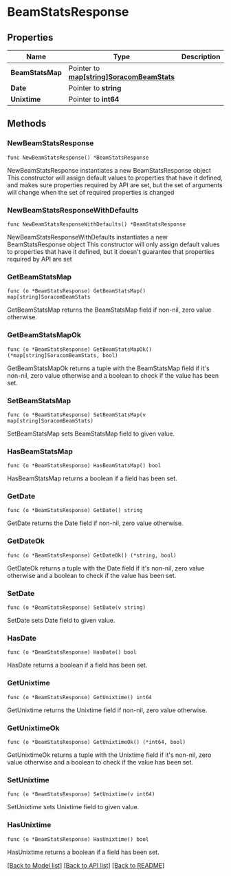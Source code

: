 # BeamStatsResponse

## Properties

Name | Type | Description | Notes
------------ | ------------- | ------------- | -------------
**BeamStatsMap** | Pointer to [**map[string]SoracomBeamStats**](SoracomBeamStats.md) |  | [optional] 
**Date** | Pointer to **string** |  | [optional] 
**Unixtime** | Pointer to **int64** |  | [optional] 

## Methods

### NewBeamStatsResponse

`func NewBeamStatsResponse() *BeamStatsResponse`

NewBeamStatsResponse instantiates a new BeamStatsResponse object
This constructor will assign default values to properties that have it defined,
and makes sure properties required by API are set, but the set of arguments
will change when the set of required properties is changed

### NewBeamStatsResponseWithDefaults

`func NewBeamStatsResponseWithDefaults() *BeamStatsResponse`

NewBeamStatsResponseWithDefaults instantiates a new BeamStatsResponse object
This constructor will only assign default values to properties that have it defined,
but it doesn't guarantee that properties required by API are set

### GetBeamStatsMap

`func (o *BeamStatsResponse) GetBeamStatsMap() map[string]SoracomBeamStats`

GetBeamStatsMap returns the BeamStatsMap field if non-nil, zero value otherwise.

### GetBeamStatsMapOk

`func (o *BeamStatsResponse) GetBeamStatsMapOk() (*map[string]SoracomBeamStats, bool)`

GetBeamStatsMapOk returns a tuple with the BeamStatsMap field if it's non-nil, zero value otherwise
and a boolean to check if the value has been set.

### SetBeamStatsMap

`func (o *BeamStatsResponse) SetBeamStatsMap(v map[string]SoracomBeamStats)`

SetBeamStatsMap sets BeamStatsMap field to given value.

### HasBeamStatsMap

`func (o *BeamStatsResponse) HasBeamStatsMap() bool`

HasBeamStatsMap returns a boolean if a field has been set.

### GetDate

`func (o *BeamStatsResponse) GetDate() string`

GetDate returns the Date field if non-nil, zero value otherwise.

### GetDateOk

`func (o *BeamStatsResponse) GetDateOk() (*string, bool)`

GetDateOk returns a tuple with the Date field if it's non-nil, zero value otherwise
and a boolean to check if the value has been set.

### SetDate

`func (o *BeamStatsResponse) SetDate(v string)`

SetDate sets Date field to given value.

### HasDate

`func (o *BeamStatsResponse) HasDate() bool`

HasDate returns a boolean if a field has been set.

### GetUnixtime

`func (o *BeamStatsResponse) GetUnixtime() int64`

GetUnixtime returns the Unixtime field if non-nil, zero value otherwise.

### GetUnixtimeOk

`func (o *BeamStatsResponse) GetUnixtimeOk() (*int64, bool)`

GetUnixtimeOk returns a tuple with the Unixtime field if it's non-nil, zero value otherwise
and a boolean to check if the value has been set.

### SetUnixtime

`func (o *BeamStatsResponse) SetUnixtime(v int64)`

SetUnixtime sets Unixtime field to given value.

### HasUnixtime

`func (o *BeamStatsResponse) HasUnixtime() bool`

HasUnixtime returns a boolean if a field has been set.


[[Back to Model list]](../README.md#documentation-for-models) [[Back to API list]](../README.md#documentation-for-api-endpoints) [[Back to README]](../README.md)



